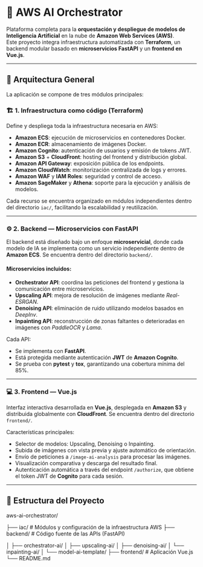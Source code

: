 # 🧠 AWS AI Orchestrator

Plataforma completa para la **orquestación y despliegue de modelos de Inteligencia Artificial** en la nube de **Amazon Web Services (AWS)**.  
Este proyecto integra infraestructura automatizada con **Terraform**, un backend modular basado en **microservicios FastAPI** y un **frontend en Vue.js**.

---

## 🚀 Arquitectura General

La aplicación se compone de tres módulos principales:

### 🏗️ 1. Infraestructura como código (Terraform)
Define y despliega toda la infraestructura necesaria en AWS:
- **Amazon ECS**: ejecución de microservicios en contenedores Docker.
- **Amazon ECR**: almacenamiento de imágenes Docker.
- **Amazon Cognito**: autenticación de usuarios y emisión de tokens JWT.
- **Amazon S3** + **CloudFront**: hosting del frontend y distribución global.
- **Amazon API Gateway**: exposición pública de los endpoints.
- **Amazon CloudWatch**: monitorización centralizada de logs y errores.
- **Amazon WAF** y **IAM Roles**: seguridad y control de acceso.
- **Amazon SageMaker** y **Athena**: soporte para la ejecución y análisis de modelos.

Cada recurso se encuentra organizado en módulos independientes dentro del directorio `iac/`, facilitando la escalabilidad y reutilización.

---

### ⚙️ 2. Backend — Microservicios con FastAPI
El backend está diseñado bajo un enfoque **microservicial**, donde cada modelo de IA se implementa como un servicio independiente dentro de **Amazon ECS**. Se encuentra dentro del directorio `backend/`.

#### Microservicios incluidos:
- **Orchestrator API**: coordina las peticiones del frontend y gestiona la comunicación entre microservicios.
- **Upscaling API**: mejora de resolución de imágenes mediante *Real-ESRGAN*.
- **Denoising API**: eliminación de ruido utilizando modelos basados en *DeepInv*.
- **Inpainting API**: reconstrucción de zonas faltantes o deterioradas en imágenes con *PaddleOCR* y *Lama*.

Cada API:
- Se implementa con **FastAPI**.
- Está protegida mediante autenticación **JWT** de **Amazon Cognito**.
- Se prueba con **pytest** y **tox**, garantizando una cobertura mínima del 85%.

---

### 💻 3. Frontend — Vue.js
Interfaz interactiva desarrollada en **Vue.js**, desplegada en **Amazon S3** y distribuida globalmente con **CloudFront**. Se encuentra dentro del directorio `frontend/`.

Características principales:
- Selector de modelos: Upscaling, Denoising o Inpainting.
- Subida de imágenes con vista previa y ajuste automático de orientación.
- Envío de peticiones a `/image-ai-analysis` para procesar las imágenes.
- Visualización comparativa y descarga del resultado final.
- Autenticación automática a través del endpoint `/authorize`, que obtiene el token JWT de **Cognito** para cada sesión.

---

## 🧩 Estructura del Proyecto
aws-ai-orchestrator/

├── iac/ # Módulos y configuración de la infraestructura AWS
├── backend/ # Código fuente de las APIs (FastAPI)

│ ├── orchestrator-ai/
│ ├── upscaling-ai/
│ ├── denoising-ai/
│ └── inpainting-ai/
│ └── model-ai-template/
├── frontend/ # Aplicación Vue.js
└── README.md